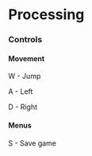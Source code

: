 # Processing

### Controls

#### Movement

W - Jump

A - Left

D - Right

#### Menus

S - Save game
